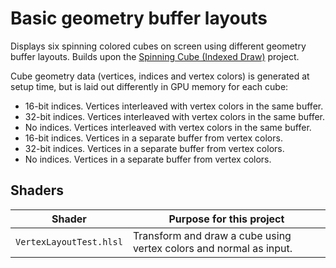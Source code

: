 # Basic geometry buffer layouts

Displays six spinning colored cubes on screen using different geometry buffer layouts. Builds upon the [Spinning Cube (Indexed Draw)](../07_draw_indexed/README.md) project.

Cube geometry data (vertices, indices and vertex colors) is generated at setup time, but is laid out differently in GPU memory for each cube:

- 16-bit indices. Vertices interleaved with vertex colors in the same buffer.
- 32-bit indices. Vertices interleaved with vertex colors in the same buffer.
- No indices. Vertices interleaved with vertex colors in the same buffer.
- 16-bit indices. Vertices in a separate buffer from vertex colors.
- 32-bit indices. Vertices in a separate buffer from vertex colors.
- No indices. Vertices in a separate buffer from vertex colors.

## Shaders

Shader              | Purpose for this project
------------------- | ----------------------------------------------
`VertexLayoutTest.hlsl` | Transform and draw a cube using vertex colors and normal as input.
